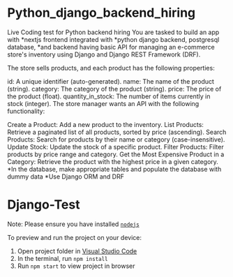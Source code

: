 # Python_django_backend_hiring
Live Coding test for Python backend hiring
You are tasked to build an app with 
*nextjs frontend integrated with 
*python django backend, postgresql database, 
*and backend having basic API for managing an e-commerce store's inventory using Django and Django REST Framework (DRF). 

The store sells products, and each product has the following properties:

id: A unique identifier (auto-generated).
name: The name of the product (string).
category: The category of the product (string).
price: The price of the product (float).
quantity_in_stock: The number of items currently in stock (integer).
The store manager wants an API with the following functionality:

Create a Product: Add a new product to the inventory.
List Products: Retrieve a paginated list of all products, sorted by price (ascending).
Search Products: Search for products by their name or category (case-insensitive).
Update Stock: Update the stock of a specific product.
Filter Products: Filter products by price range and category.
Get the Most Expensive Product in a Category: Retrieve the product with the highest price in a given category. 
*In the database, make appropriate tables and populate the database with dummy data
*Use Django ORM and DRF
# Django-Test

  Note: Please ensure you have installed <code><a href="https://nodejs.org/en/download/">nodejs</a></code>

  To preview and run the project on your device:
  1) Open project folder in <a href="https://code.visualstudio.com/download">Visual Studio Code</a>
  2) In the terminal, run `npm install`
  3) Run `npm start` to view project in browser
